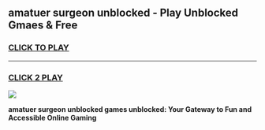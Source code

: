 
## amatuer surgeon unblocked - Play Unblocked Gmaes & Free
<h3>
<a href="https://news.freeplayer.one?title=amatuer_surgeon_unblocked&ref=16F">CLICK TO PLAY</a></h3>
<hr>

<h3>
<a href="https://news.freeplayer.one?title=amatuer_surgeon_unblocked&ref=16F">CLICK 2 PLAY</a>
  
</h3>

<a href="https://news.freeplayer.one?title=amatuer_surgeon_unblocked&ref=16F/"><img src="https://clearcache.store/games.png"></a>


**amatuer surgeon unblocked games unblocked: Your Gateway to Fun and Accessible Online Gaming**
